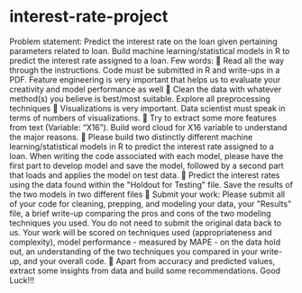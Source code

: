 # interest-rate-project
Problem statement: Predict the interest rate on the loan given pertaining parameters related to loan. Build machine learning/statistical models in R to predict the interest rate assigned to a loan.
Few words:
 Read all the way through the instructions. Code must be submitted in R and write-ups in a PDF. Feature engineering is very important that helps us to evaluate your creativity and model performance as well
 Clean the data with whatever method(s) you believe is best/most suitable. Explore all preprocessing techniques
 Visualizations is very important. Data scientist must speak in terms of numbers of visualizations.
 Try to extract some more features from text (Variable: “X16”). Build word cloud for X16 variable to understand the major reasons.
 Please build two distinctly different machine learning/statistical models in R to predict the interest rate assigned to a loan. When writing the code associated with each model, please have the first part to develop model and save the model, followed by a second part that loads and applies the model on test data.
 Predict the interest rates using the data found within the "Holdout for Testing" file. Save the results of the two models in two different files
 Submit your work: Please submit all of your code for cleaning, prepping, and modeling your data, your "Results" file, a brief write-up comparing the pros and cons of the two modeling techniques you used. You do not need to submit the original data back to us. Your work will be scored on techniques used (appropriateness and complexity), model performance - measured by MAPE - on the data hold out, an understanding of the two techniques you compared in your write-up, and your overall code.
 Apart from accuracy and predicted values, extract some insights from data and build some recommendations.
Good Luck!!!
